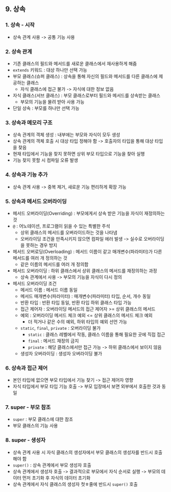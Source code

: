 ## 9. 상속

### 1. 상속 - 시작
- 상속 관계 사용 -> 공통 기능 사용

### 2. 상속 관계
- 기존 클래스의 필드와 메서드를 새로운 클래스에서 재사용하게 해줌
- `extends` 키워드 : 대상 하나만 선택 가능
- 부모 클래스(슈퍼 클래스) : 상속을 통해 자신의 필드와 메서드를 다른 클래스에 제공하는 클래스
  - 자식 클래스에 접근 불가 -> 자식에 대한 정보 없음
- 자식 클래스(서브 클래스) : 부모 클래스로부터 필드와 메서드를 상속받는 클래스
  - 부모의 기능을 물려 받아 사용 가능
- 단일 상속 : 부모를 하나만 선택 가능

### 3. 상속과 메모리 구조
- 상속 관계의 객체 생성 : 내부에는 부모와 자식이 모두 생성
- 상속 관계의 객체 호출 시 대상 타입 정해야 함 -> 호출자의 타입을 통해 대상 타입을 찾음
- 현재 타입에서 기능을 찾지 못하면 상위 부모 타입으로 기능을 찾아 실행
- 기능 찾지 못할 시 컴파일 오류 발생

### 4. 상속과 기능 추가
- 상속 관계 사용 -> 중복 제거, 새로운 기능 편리하게 확장 가능

### 5. 상속과 메서드 오버라이딩
- 메서드 오버라이딩(Overriding) : 부모에게서 상속 받은 기능을 자식이 재정의하는 것
- `@` : 어노테이션, 프로그램이 읽을 수 있는 특별한 주석
  - 상위 클래스의 메서드를 오버라이드하는 것을 나타냄
  - 오버라이딩 조건을 만족시키지 않으면 컴파일 에러 발생 -> 실수로 오버라이딩을 못하는 경우 방지
- 메서드 오버로딩(Overloading) : 메서드 이름이 같고 매개변수(파라미터)가 다른 메서드를 여러 개 정의하는 것
  - 같은 이름의 메서드를 여러 개 정의함
- 메서드 오버라이딩 : 하위 클래스에서 상위 클래스의 메서드를 재정의하는 과정
  - 상속 관계에서 사용 -> 부모의 기능을 자식이 다시 정의
- 메서드 오버라이딩 조건
  - 메서드 이름 : 메서드 이름 동일
  - 메서드 매개변수(파라미터) : 매개변수(파라미터) 타입, 순서, 개수 동일
  - 반환 타입 : 반환 타입 동일, 반환 타입 하위 클래스 타입 가능
  - 접근 제어자 : 오버라이딩 메서드의 접근 제어자 >= 상위 클래스의 메서드
  - 예외 : 오버라이딩 메서드 체크 예외 <= 상위 클래스의 메서드 체크 예외
    - 더 적거나 같은 수의 예외, 하위 타입의 예외 선언 가능
  - `static`, `final`, `private` : 오버라이딩 불가
    - `static` : 클래스 레벨에서 작동, 클래스 이름을 통해 필요한 곳에 직접 접근
    - `final` : 메서드 재정의 금지
    - `private` : 해당 클래스에서만 접근 가능 -> 하위 클래스에서 보이지 않음
  - 생성자 오버라이딩 : 생성자 오버라이딩 불가

### 6. 상속과 접근 제어
- 본인 타입에 없으면 부모 타입에서 기능 찾기 -> 접근 제어자 영향
- 자식 타입에서 부모 타입 기능 호출 -> 부모 입장에서 보면 외부에서 호출한 것과 동일

### 7. super - 부모 참조
- `super` : 부모 클래스에 대한 참조
- 부모 클래스의 기능 사용

### 8. super - 생성자
- 상속 관계 사용 시 자식 클래스의 생성자에서 부모 클래스의 생성자를 반드시 호출해야 함
- `super()` : 상속 관계에서 부모 생성자 호출
- 상속 관계에서 생성자 호출 -> 결과적으로 부모에서 자식 순서로 실행 -> 부모의 데이터 먼저 초기화 후 자식의 데이터 초기화
- 상속 관계에서 자식 클래스의 생성자 첫ㅎ줄에 반드시 `super()` 호출